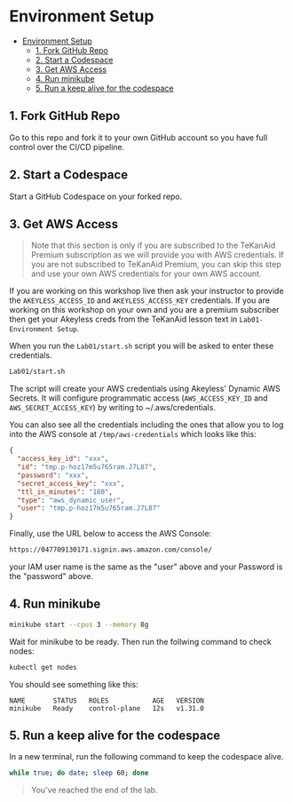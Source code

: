 # Environment Setup


<!-- @import "[TOC]" {cmd="toc" depthFrom=1 depthTo=6 orderedList=false} -->

<!-- code_chunk_output -->

- [Environment Setup](#environment-setup)
  - [1. Fork GitHub Repo](#1-fork-github-repo)
  - [2. Start a Codespace](#2-start-a-codespace)
  - [3. Get AWS Access](#3-get-aws-access)
  - [4. Run minikube](#4-run-minikube)
  - [5. Run a keep alive for the codespace](#5-run-a-keep-alive-for-the-codespace)

<!-- /code_chunk_output -->



## 1. Fork GitHub Repo

Go to this repo and fork it to your own GitHub account so you have full control over the CI/CD pipeline.

## 2. Start a Codespace

Start a GitHub Codespace on your forked repo.

## 3. Get AWS Access

> Note that this section is only if you are subscribed to the TeKanAid Premium subscription as we will provide you with AWS credentials. If you are not subscribed to TeKanAid Premium, you can skip this step and use your own AWS credentials for your own AWS account.

If you are working on this workshop live then ask your instructor to provide the `AKEYLESS_ACCESS_ID` and `AKEYLESS_ACCESS_KEY` credentials. If you are working on this workshop on your own and you are a premium subscriber then get your Akeyless creds from the TeKanAid lesson text in `Lab01-Environment Setup`.

When you run the `Lab01/start.sh` script you will be asked to enter these credentials.

```bash
Lab01/start.sh
```

The script will create your AWS credentials using Akeyless' Dynamic AWS Secrets. It will configure programmatic access (`AWS_ACCESS_KEY_ID` and `AWS_SECRET_ACCESS_KEY`) by writing to ~/.aws/credentials.

You can also see all the credentials including the ones that allow you to log into the AWS console at `/tmp/aws-credentials` which looks like this:

```json
{
  "access_key_id": "xxx",
  "id": "tmp.p-hoz17m5u765ram.J7L87",
  "password": "xxx",
  "secret_access_key": "xxx",
  "ttl_in_minutes": "180",
  "type": "aws_dynamic_user",
  "user": "tmp.p-hoz17m5u765ram.J7L87"
}
```

Finally, use the URL below to access the AWS Console:

```bash
https://047709130171.signin.aws.amazon.com/console/
```

your IAM user name is the same as the "user" above and your Password is the "password" above.

## 4. Run minikube

```bash
minikube start --cpus 3 --memory 8g
```
Wait for minikube to be ready. Then run the follwing command to check nodes:

```bash
kubectl get nodes
```

You should see something like this:

```
NAME       STATUS   ROLES           AGE   VERSION
minikube   Ready    control-plane   12s   v1.31.0
```

## 5. Run a keep alive for the codespace

In a new terminal, run the following command to keep the codespace alive.

```bash
while true; do date; sleep 60; done
```

> You've reached the end of the lab.